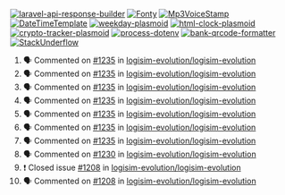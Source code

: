 [![laravel-api-response-builder](https://github-readme-stats.vercel.app/api/pin/?username=MarcinOrlowski&repo=laravel-api-response-builder&theme=default&hide_border=true&title_color=87c9c3&text_color=62696d&icon_color=636a6d&bg_color=30393e)](https://github.com/MarcinOrlowski/laravel-api-response-builder)
[![Fonty](https://github-readme-stats.vercel.app/api/pin/?username=MarcinOrlowski&repo=Fonty&theme=default&hide_border=true&title_color=87c9c3&text_color=62696d&icon_color=636a6d&bg_color=30393e)](https://github.com/MarcinOrlowski/Fonty)
[![Mp3VoiceStamp](https://github-readme-stats.vercel.app/api/pin/?username=MarcinOrlowski&repo=Mp3VoiceStamp&theme=default&hide_border=true&title_color=87c9c3&text_color=62696d&icon_color=636a6d&bg_color=30393e)](https://github.com/MarcinOrlowski/Mp3VoiceStamp)
[![DateTimeTemplate](https://github-readme-stats.vercel.app/api/pin/?username=MarcinOrlowski&repo=DateTimeTemplate&theme=default&hide_border=true&title_color=87c9c3&text_color=62696d&icon_color=636a6d&bg_color=30393e)](https://github.com/MarcinOrlowski/DateTimeTemplate)
[![weekday-plasmoid](https://github-readme-stats.vercel.app/api/pin/?username=MarcinOrlowski&repo=weekday-plasmoid&theme=default&hide_border=true&title_color=87c9c3&text_color=62696d&icon_color=636a6d&bg_color=30393e)](https://github.com/MarcinOrlowski/weekday-plasmoid)
[![html-clock-plasmoid](https://github-readme-stats.vercel.app/api/pin/?username=MarcinOrlowski&repo=html-clock-plasmoid&theme=default&hide_border=true&title_color=87c9c3&text_color=62696d&icon_color=636a6d&bg_color=30393e)](https://github.com/MarcinOrlowski/html-clock-plasmoid)
[![crypto-tracker-plasmoid](https://github-readme-stats.vercel.app/api/pin/?username=MarcinOrlowski&repo=crypto-tracker-plasmoid&theme=default&hide_border=true&title_color=87c9c3&text_color=62696d&icon_color=636a6d&bg_color=30393e)](https://github.com/MarcinOrlowski/crypto-tracker-plasmoid)
[![process-dotenv](https://github-readme-stats.vercel.app/api/pin/?username=MarcinOrlowski&repo=process-dotenv&theme=default&hide_border=true&title_color=87c9c3&text_color=62696d&icon_color=636a6d&bg_color=30393e)](https://github.com/MarcinOrlowski/process-dotenv)
[![bank-qrcode-formatter](https://github-readme-stats.vercel.app/api/pin/?username=MarcinOrlowski&repo=bank-qrcode-formatter&theme=default&hide_border=true&title_color=87c9c3&text_color=62696d&icon_color=636a6d&bg_color=30393e)](https://github.com/MarcinOrlowski/bank-qrcode-formatter)
[![StackUnderflow](https://github-readme-stats.vercel.app/api/pin/?username=MarcinOrlowski&repo=StackUnderflow&theme=default&hide_border=true&title_color=87c9c3&text_color=62696d&icon_color=636a6d&bg_color=30393e)](https://github.com/MarcinOrlowski/StackUnderflow)

<!--START_SECTION:activity-->
1. 🗣 Commented on [#1235](https://github.com/logisim-evolution/logisim-evolution/issues/1235) in [logisim-evolution/logisim-evolution](https://github.com/logisim-evolution/logisim-evolution)
2. 🗣 Commented on [#1235](https://github.com/logisim-evolution/logisim-evolution/issues/1235) in [logisim-evolution/logisim-evolution](https://github.com/logisim-evolution/logisim-evolution)
3. 🗣 Commented on [#1235](https://github.com/logisim-evolution/logisim-evolution/issues/1235) in [logisim-evolution/logisim-evolution](https://github.com/logisim-evolution/logisim-evolution)
4. 🗣 Commented on [#1235](https://github.com/logisim-evolution/logisim-evolution/issues/1235) in [logisim-evolution/logisim-evolution](https://github.com/logisim-evolution/logisim-evolution)
5. 🗣 Commented on [#1235](https://github.com/logisim-evolution/logisim-evolution/issues/1235) in [logisim-evolution/logisim-evolution](https://github.com/logisim-evolution/logisim-evolution)
6. 🗣 Commented on [#1235](https://github.com/logisim-evolution/logisim-evolution/issues/1235) in [logisim-evolution/logisim-evolution](https://github.com/logisim-evolution/logisim-evolution)
7. 🗣 Commented on [#1235](https://github.com/logisim-evolution/logisim-evolution/issues/1235) in [logisim-evolution/logisim-evolution](https://github.com/logisim-evolution/logisim-evolution)
8. 🗣 Commented on [#1230](https://github.com/logisim-evolution/logisim-evolution/issues/1230) in [logisim-evolution/logisim-evolution](https://github.com/logisim-evolution/logisim-evolution)
9. ❗️ Closed issue [#1208](https://github.com/logisim-evolution/logisim-evolution/issues/1208) in [logisim-evolution/logisim-evolution](https://github.com/logisim-evolution/logisim-evolution)
10. 🗣 Commented on [#1208](https://github.com/logisim-evolution/logisim-evolution/issues/1208) in [logisim-evolution/logisim-evolution](https://github.com/logisim-evolution/logisim-evolution)
<!--END_SECTION:activity-->
